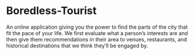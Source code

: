 # Boredless-Tourist
An online application giving you the power to find the parts of the city that fit the pace of your life. We first evaluate what a person’s interests are and then give them recommendations in their area to venues, restaurants, and historical destinations that we think they’ll be engaged by.
